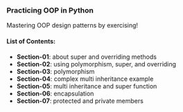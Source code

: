 ### Practicing OOP in Python
Mastering OOP design patterns by exercising!

#### List of Contents:
- **Section-01**: about super and overriding methods
- **Section-02**: using polymorphism, super, and overriding
- **Section-03**: polymorphism
- **Section-04**: complex multi inheritance example
- **Section-05**: multi inheritance and super function
- **Section-06**: encapsulation
- **Section-07**: protected and private members
